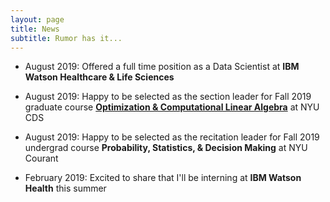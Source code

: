 ```yaml
---
layout: page
title: News
subtitle: Rumor has it...
---
```


+ August 2019: Offered a full time position as a Data Scientist at **IBM Watson Healthcare & Life Sciences**

+ August 2019: Happy to be selected as the section leader for Fall 2019 graduate course **[Optimization & Computational Linear Algebra](https://regressionist.github.io/linalgFall19/)** at NYU CDS

+ August 2019: Happy to be selected as the recitation leader for Fall 2019 undergrad course **Probability, Statistics, & Decision Making** at NYU Courant

+ February 2019: Excited to share that I'll be interning at **IBM Watson Health** this summer
